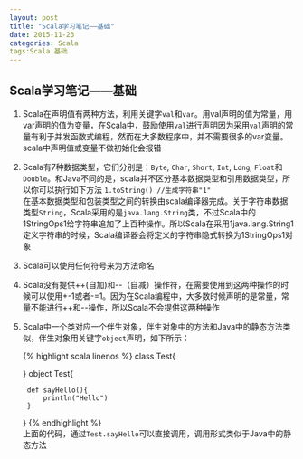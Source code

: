 ```yaml
---
layout: post
title: "Scala学习笔记——基础"
date: 2015-11-23
categories: Scala
tags:Scala 基础
---
```


Scala学习笔记——基础
-----

1. Scala在声明值有两种方法，利用关键字`val`和`var`。用val声明的值为常量，用var声明的值为变量，在Scala中，鼓励使用`val`进行声明因为采用`val`声明的常量有利于并发函数式编程，然而在大多数程序中，并不需要很多的var变量。scala中声明值或变量不做初始化会报错
2. Scala有7种数据类型，它们分别是：`Byte`, `Char`, `Short`, `Int`, `Long`, `Float`和`Double`。和Java不同的是，scala并不区分基本数据类型和引用数据类型，所以你可以执行如下方法
	`1.toString() //生成字符串"1" `
<br/>在基本数据类型和包装类型之间的转换由scala编译器完成。关于字符串数据类型`String`，Scala采用的是`java.lang.String`类，不过Scala中的1StringOps1给字符串追加了上百种操作。所以Scala在采用1java.lang.String1定义字符串的时候，Scala编译器会将定义的字符串隐式转换为1StringOps1对象
3. Scala可以使用任何符号来为方法命名
4. Scala没有提供++(自加)和--（自减）操作符，在需要使用到这两种操作的时候可以使用+-1或者-=1。因为在Scala编程中，大多数时候声明的是常量，常量不能进行++和--操作，所以Scala不会提供这两种操作
5. Scala中一个类对应一个伴生对象，伴生对象中的方法和Java中的静态方法类似，伴生对象用关键字`object`声明，如下所示：

	{% highlight scala linenos %}
	class Test{
		
	}
	object Test{
		
		def sayHello(){
			println("Hello")
		}
	}
	{% endhighlight %}
<br/>上面的代码，通过`Test.sayHello`可以直接调用，调用形式类似于Java中的静态方法
